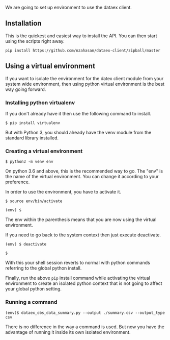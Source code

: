 We are going to set up environment to use the dataex client.

## Installation

This is the quickest and easiest way to install the API. You can then start using the scripts right away.
```
pip install https://github.com/nzahasan/dataex-client/zipball/master
```

## Using a virtual environment

If you want to isolate the environment for the datex client module from your system wide environment, then using python virtual environment is the best way going forward.

### Installing python virtualenv

If you don't already have it then use the following command to install.

```
$ pip install virtualenv
```
But with Python 3, you should already have the venv module from the standard library installed.

### Creating a virtual environment

```
$ python3 -m venv env
```
On python 3.6 and above, this is the recommended way to go. The "env" is the name of the virtual environment. You can change it according to your preference. 

In order to use the environment, you have to activate it. 

```
$ source env/bin/activate

(env) $
``` 
The env within the parenthesis means that you are now using the virtual environment.

If you need to go back to the system context then just execute deactivate.
```
(env) $ deactivate

$
```
With this your shell session reverts to normal with python commands referring to the global python install.

Finally, run the above `pip` install command while activating the virtual environment to create an isolated python context that is not going to affect your global python setting.

### Running a command

```
(env)$ dataex_obs_data_summary.py --output ./summary.csv --output_type csv
```
There is no difference in the way a command is used. But now you have the advantage of running it inside its own isolated environment.  
